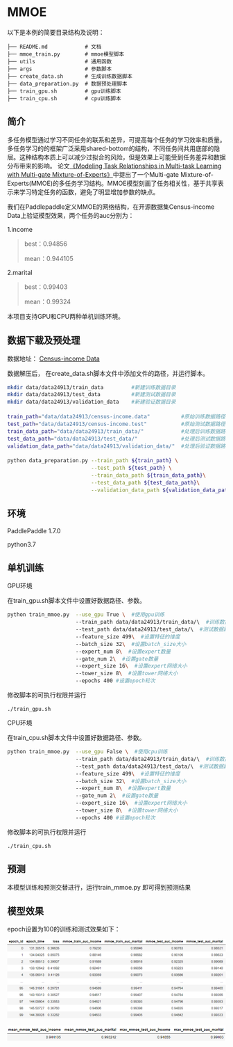 # MMOE

 以下是本例的简要目录结构及说明： 

```
├── README.md            # 文档
├── mmoe_train.py        # mmoe模型脚本
├── utils                # 通用函数
├── args                 # 参数脚本
├── create_data.sh       # 生成训练数据脚本
├── data_preparation.py  # 数据预处理脚本
├── train_gpu.sh		 # gpu训练脚本
├── train_cpu.sh		 # cpu训练脚本
```

## 简介

多任务模型通过学习不同任务的联系和差异，可提高每个任务的学习效率和质量。多任务学习的的框架广泛采用shared-bottom的结构，不同任务间共用底部的隐层。这种结构本质上可以减少过拟合的风险，但是效果上可能受到任务差异和数据分布带来的影响。  论文[《Modeling Task Relationships in Multi-task Learning with Multi-gate Mixture-of-Experts》]( https://www.kdd.org/kdd2018/accepted-papers/view/modeling-task-relationships-in-multi-task-learning-with-multi-gate-mixture- )中提出了一个Multi-gate Mixture-of-Experts(MMOE)的多任务学习结构。MMOE模型刻画了任务相关性，基于共享表示来学习特定任务的函数，避免了明显增加参数的缺点。 

我们在Paddlepaddle定义MMOE的网络结构，在开源数据集Census-income Data上验证模型效果，两个任务的auc分别为：

1.income

> best：0.94856
>
> mean：0.944105

2.marital

> best：0.99403
>
> mean：0.99324

本项目支持GPU和CPU两种单机训练环境。



## 数据下载及预处理

数据地址： [Census-income Data](https://archive.ics.uci.edu/ml/datasets/Census-Income+(KDD) )

数据解压后， 在create_data.sh脚本文件中添加文件的路径，并运行脚本。

```sh
mkdir data/data24913/train_data 		#新建训练数据目录
mkdir data/data24913/test_data			#新建测试数据目录
mkdir data/data24913/validation_data 	#新建验证数据目录

train_path="data/data24913/census-income.data" 			#原始训练数据路径
test_path="data/data24913/census-income.test" 			#原始测试数据路径
train_data_path="data/data24913/train_data/" 			#处理后训练数据路径
test_data_path="data/data24913/test_data/"				#处理后测试数据路径
validation_data_path="data/data24913/validation_data/"	#处理后验证数据路径

python data_preparation.py --train_path ${train_path} \
                           --test_path ${test_path} \
                           --train_data_path ${train_data_path}\
                           --test_data_path ${test_data_path}\
                           --validation_data_path ${validation_data_path}
```

## 环境

 PaddlePaddle 1.7.0 

 python3.7 

## 单机训练

GPU环境

在train_gpu.sh脚本文件中设置好数据路径、参数。

```sh
python train_mmoe.py  --use_gpu True \  #使用gpu训练
                      --train_path data/data24913/train_data/\  #训练数据路径
                      --test_path data/data24913/test_data/\  #测试数据路径
                      --feature_size 499\  #设置特征的维度
                      --batch_size 32\  #设置batch_size大小
                      --expert_num 8\  #设置expert数量
                      --gate_num 2\  #设置gate数量
                      --expert_size 16\  #设置expert网络大小
                      --tower_size 8\  #设置tower网络大小
                      --epochs 400 #设置epoch轮次
```

修改脚本的可执行权限并运行

```
./train_gpu.sh
```

CPU环境

在train_cpu.sh脚本文件中设置好数据路径、参数。

```sh
python train_mmoe.py  --use_gpu False \  #使用cpu训练
                      --train_path data/data24913/train_data/\  #训练数据路径
                      --test_path data/data24913/test_data/\  #测试数据路径
                      --feature_size 499\  #设置特征的维度
                      --batch_size 32\  #设置batch_size大小
                      --expert_num 8\  #设置expert数量
                      --gate_num 2\  #设置gate数量
                      --expert_size 16\  #设置expert网络大小
                      --tower_size 8\  #设置tower网络大小
                      --epochs 400 #设置epoch轮次
```

修改脚本的可执行权限并运行

```
./train_cpu.sh
```



## 预测

本模型训练和预测交替进行，运行train_mmoe.py 即可得到预测结果

## 模型效果

epoch设置为100的训练和测试效果如下：

![](./image/mmoe.png)

![](./image/mmoe2.png)